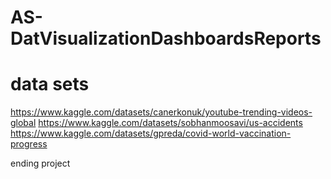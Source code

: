 # AS-DatVisualizationDashboardsReports

# data sets
https://www.kaggle.com/datasets/canerkonuk/youtube-trending-videos-global 
https://www.kaggle.com/datasets/sobhanmoosavi/us-accidents
https://www.kaggle.com/datasets/gpreda/covid-world-vaccination-progress

ending project